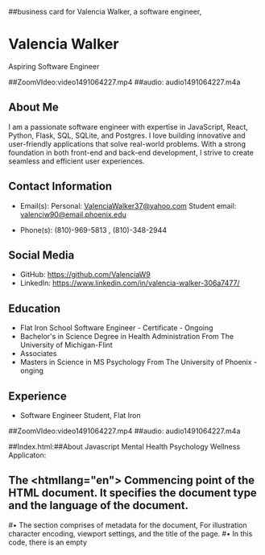 ##business card for Valencia Walker, a software engineer,

# Valencia Walker
Aspiring Software Engineer

##ZoomVIdeo:video1491064227.mp4
##audio: audio1491064227.m4a

## About Me
I am a passionate software engineer with expertise in JavaScript, React, Python, Flask, SQL, SQLite, and Postgres. I love building innovative and user-friendly applications that solve real-world problems. With a strong foundation in both front-end and back-end development, I strive to create seamless and efficient user experiences.

## Contact Information
- Email(s): Personal: ValenciaWalker37@yahoo.com  Student email: 
valenciw90@email.phoenix.edu

- Phone(s): (810)-969-5813 , (810)-348-2944

## Social Media
- GitHub: https://github.com/ValenciaW9
- LinkedIn: https://www.linkedin.com/in/valencia-walker-306a7477/ 

## Education
- Flat Iron School Software Engineer - Certificate - Ongoing 
- Bachelor's in Science Degree in Health Administration From The University of Michigan-Flint
- Associates 
- Masters in Science in MS Psychology From The University of Phoenix - onging 

## Experience
- Software Engineer Student, Flat Iron

##ZoomVIdeo:video1491064227.mp4
##audio: audio1491064227.m4a


##Index.html:##About Javascript Mental Health Psychology Wellness Applicaton:
## The    <!DOCTYPE html><htmllang="en"> Commencing  point of the HTML document. It specifies the document type and the language of the document.
<head><metacharset="UTF-8"><metaname="viewport"content="width=device-width, initial-scale=1.0"><style>
        /* CSS styles here */</style><title>Mental Health Care App</title><scriptsrc="https://cdn.jsdelivr.net/npm/axios/dist/axios.min.js"></script></head>
#• The <head> section comprises of metadata for the document, For illustration character encoding, viewport settings, and the title of the page.
#• In this code, there is an empty <style> block where you can add your CSS styles.
#• The <title> element sets the title of the web page, which will be displayed in the browser's title bar or tab.
#• The <script> tag is utilized to encompasses external JavaScript code. In this case, it includes the Axios library from a content delivery network (CDN-Content-Delivery-Network). Axios is utilized for making HTTP requests.
<body><header><h1>Mental Health Care App</h1><buttonid="refreshBtn">Refresh Data</button><inputtype="text"id="searchInput"placeholder="Search..."></header><main><divid="dataContainer"></div></main>
#• Inside the <header> element, there is an <h1> heading displaying the title of the app, followed by a <button> element with the id refreshBtn, and an <input> element with the id searchInput.
#• The <main> section represents the main content of the web page.
#• Inside the <main> element, there is a <div> element with the id dataContainer. This is where the fetched data will be rendered.
    #<script>
        constrefreshBtn = document.getElementById('refreshBtn');
        constsearchInput = document.getElementById('searchInput');
        constdataContainer = document.getElementById('dataContainer');
#letallData = [];
#constfetchData= async() => {
            try{
                constresponse = awaitaxios.get('https://api.example.com/data');
                allData = response.data;
                renderData(allData);
            } catch(error) {
                console.error(error);
            }
        };
#• This script section contains JavaScript code.
#• The const keyword is used to declare three variables: refreshBtn, searchInput, and dataContainer. They are assigned values based on the elements with corresponding IDs in the HTML.
#• The let keyword is used to declare the allData variable, which will store the fetched data.
#• The fetchData function is an asynchronous function that uses await to make an HTTP GET request to 'https://api.example.com/data' using the Axios library.
#• If the request is successful, the response data is stored in the allData variable and passed to the renderData function.
#• If there is an error, it is logged to the console.
        const renderData = (data) => {
           # dataContainer.innerHTML = '';
#data.forEach((item) => {
                #const card = document.createElement('div');
                #card.classList.add('card');
                #card.innerHTML = `
                    #<h2>${item.name}</h2><p>${item.description}</p>`;
                #dataContainer.appendChild(card);
            #});
        #};
#• The renderData function takes the data parameter and is responsible for rendering the #data in the DOM. Begins deom clearing the content of the dataContainer element by setting #its innerHTML to an empty string.
#• It then iterates over each item in the data array and creates a new <div> element with the CSS class 'card'.
#• Finally, it appends the newly created <div> to the dataContainer element.
        const searchFilter = (event) => {
           #const searchTerm = event.target.value.toLowerCase();
            #const filteredData = allData.filter((item) => {
                #return item.name.toLowerCase().includes(searchTerm);
            #});
           # renderData(filteredData);
        #};
#• The searchFilter function is called when the input event is triggered on the searchInput #element.
##• It retrieves the value of the input field and converts it to lowercase to perform a case-insensitive search.
#• It uses the filter method on the allData array to create a new array filteredData that only contains items whose names include the search term.
#• It then calls the renderData function to display the filtered data.
        refreshBtn.addEventListener('click', fetchData);
        searchInput.addEventListener('input', searchFilter);
#document.addEventListener('DOMContentLoaded', fetchData);
    </script>
#• These lines add event listeners to the refreshBtn button and searchInput input field.
#• When the click event is triggered on the refreshBtn, it calls the fetchData function to fetch data from the API.
#• When the input event is triggered on the searchInput, it calls the searchFilter function to filter the data based on the input value.
##The DOMContentLoaded event listener is added to the document object and calls the fetchData function when the DOM content is fully loaded.


##Pseudocode: for index.html: The fetchData function is an asynchronous function that uses the Axios library to make a GET request to the specified API endpoint (https://api.illustration.com/data). It captures the response and assigns it to the allData variable. Then, it calls the renderData function to display the data in the data container.

##The renderData function takes an array of data as a parameter and clears the content of the data container. It iterates over each item in the array and creates a card element for each item, displaying its name and description. The card element is then appended to the data container.

#The searchFilter function is triggered when there is an input event on the search input field. It retrieves the value of the search input, converts it to lowercase, and filters the allData array based on whether the item's name includes the search term. The filtered data is then passed to the renderData function to display the filtered results in the data container.

#Event listeners are added to the refresh button and search input field. When the refresh button is clicked, the fetchData function is called to fetch the data again and update the display. When there is an input event on the search input field, the searchFilter function is called to filter the data based on the search term.

##In conclusion, the DOMContentLoaded event listener is added to call the fetchData function when the HTML document has finished loading. This ensures that the data is fetched and displayed when the page is first loaded.
##Asynchronous JS is a programming methodology which permits your program to begin possibly extended running task at the same time being responsive to other events whereas the task then runs instead of having to wait until that specified task has been concluded.. Once the program has been concluded the program has been presented with the expected occurence.

##index.js:const express = require('express');
const app = express();
const path = require('path');

const port = 3000;

// Serve static files from the public folder
app.use(express.static('public'));

// Define route for the root URL
app.get('/', (req, res) => {
  res.sendFile(path.join(__dirname, 'index.html'));
});

// Start the server
app.listen(port, () => {
  console.log(`Server is running on port ${port}`);
});
##Pseudocode:index.js:index.js file: Express server that serves static files and has a route for the root URL. It listens on port 3000.

Importing Dependencies:

The express module is imported to create an Express.js server.
The path module is imported to handle file paths.
Creating an Express App and Setting the Port:

##An instance of the Express application is created using express().
#The port variable is set to the desired port number (in this instance, 3000).
#Serving Static Files:##The express.static() middleware is used to serve static



##pakcage.json: {
  #"name": "Mental-Wellness-Psychology-App",
  #"version": "1.0.0",
  #"scripts": {
    "test": "jest"
  #},
  #"dependencies": {
    "axios": "^0.21.4"
  #}


##pseudocode package.json: The name field specifies the name of your project as "Mental-Wellness-Psychology-App".

##The version field specifies the version number of your project as "1.0.0".

##The scripts field defines scripts that can be executed using the npm run command. In this case, there is a single script called test that runs the jest command. You can add more scripts as needed.

##The dependencies field lists the dependencies required by your project. In this case, there is a single dependency called axios with a version requirement of ^0.21.4, which means version 0.21.4 or any later compatible version will be installed.



### Blog Post's :
Blog (1) : Comparative Exploration of JavaScript and Python Programming
Introduction: In the coding universe, JavaScript and Python emerged as prominent and versatile languages. Each possesses distinct strengths and specialized application domains, rendering them invaluable tools for web development, automation, scripting, and beyond. This blog post aims to dissect the core attributes of both JavaScript and Python, spotlighting their resemblances, disparities, and use cases.
JavaScript:
Overview:
JavaScript, renowned for its role in web development, is a prevalent scripting language. It empowers dynamic and interactive user interfaces on websites and enjoys compatibility across major web browsers.


Blog Post (2):  
# Getting Started with Docker and Containerization: A Step-by-Step Guide
Efficiency, portability, and scalability have become paramount in the rapidly evolving software development landscape. Enter containerization, a revolutionary technology that’s reshaping how applications are deployed, managed, and scaled. In this blog post, we’ll take you through the basics of containerization, introduce you to Docker, and guide you through harnessing its power for your projects.
## Understanding Containerization and Docker
### **Containerization Unveiled:**
Containerization is a technique that allows applications and their dependencies to be packaged together in a consistent, isolated environment known as a container. Containers are lightweight, portable, and offer a consistent runtime environment regardless of the underlying infrastructure.
### **Benefits of Using Containers:**
- **Isolation:** Containers encapsulate applications, preventing conflicts between software components.
- **Portability:** Containers can run consistently across different environments, from development to production.
- **Efficiency:** Containers share the host operating system’s kernel, conserving resources compared to traditional virtual machines.
- **Scalability:** Containers can be easily replicated to scale applications up or down as needed.
## Step-by-Step Guide to Docker
### **1. Installing Docker:**
Before you dive in, you’ll need to install Docker on your system. Follow these steps based on your operating system:
- **Windows:** Download and install [Docker Desktop for Windows](https://www.docker.com/products/docker-desktop).
- **macOS:** Download and install [Docker Desktop for Mac](https://www.docker.com/products/docker-desktop).
- **Linux:** Follow the installation instructions for [Docker Engine](https://docs.docker.com/engine/install/).
### **2. Creating Your First Container:**
Let’s start by creating a simple containerized application using Docker:
1. **Pull an Image:** Open your terminal and pull a pre-built image from Docker Hub using the command: `docker pull hello-world`.
2. **Run a Container:** Run the container using: `docker run hello-world`.
3. **Inspect the Output:** The container will display a welcome message. You’ve just run your first Docker container!
### **3. Building Custom Docker Images:**
Creating custom Docker images allows you to package your own applications along with their dependencies:
1. **Write a Dockerfile:** Create a text file named `Dockerfile` in your application directory.
2. **Define Instructions:** Inside the Dockerfile, define instructions to build your image, including base image, copying files, installing dependencies, etc.
3. **Build the Image:** Navigate to your application directory in the terminal and run: `docker build -t my-app .`.
### **4. Orchestrating with Docker Compose:**
Docker Compose simplifies the management of multi-container applications:
1. **Install Docker Compose:** If it still needs to be installed with Docker, follow the instructions in the [official documentation](https://docs.docker.com/compose/install/).
2. **Create a Compose File:** Create a file named `docker-compose.yml` in your application directory.
3. **Define Services:** In the Compose file, define the services your application needs (e.g., web server, database).
4. **Run Containers:** Run the application stack using: `docker-compose up`.
## Resources for Further Learning
- **Books:**
- “Docker Deep Dive” by Nigel Poulton
- “Docker in Action” by Jeff Nickoloff and Stephen Kuenzli
- **Online Courses:**
- Platforms like Udemy, Coursera, and LinkedIn Learning offer various Docker and containerization courses.
- **Websites:**
- [Docker Documentation](https://docs.docker.com/): Comprehensive documentation on Docker and its features.
- [Docker Hub](https://hub.docker.com/): A repository of pre-built Docker images.
By mastering Docker and containerization, you’re entering a realm of development that emphasizes efficiency, consistency, and scalability. Whether you’re a developer, sysadmin, or DevOps engineer, the world of containers awaits you. So, roll up your sleeves and embark on the containerization journey — your applications will never be the same again!
Link: https://medium.com/@valenciawalker_78908/getting-started-with-docker-and-containerization-a-step-by-step-guide-b26f4c3eba8

Blog (3):
Mastering the Tech Stack: A Comprehensive Guide to Learning Python, React, JavaScript, Ruby, Flask, SQLAlchemy, SQL, Databases, and Algorithms
In the dynamic realm of technology, acquiring a diverse skill set is key to becoming a proficient developer. From web development to database management and algorithm design, this comprehensive guide will navigate you through learning some of the most sought-after tools and technologies in the tech industry. Let’s dive into mastering Python, React, JavaScript, Ruby, Flask, SQLAlchemy, SQL, databases, and algorithms.
## **1. Python: Your Versatile Companion**
Python is an excellent starting point due to its readability and versatility. Python’s syntax simplicity makes it a must-learn language, from scripting to web development and data analysis.
## **2. React: Building Dynamic User Interfaces**
React, a JavaScript library empowers you to create interactive and dynamic user interfaces. React is at the forefront of modern web development with its component-based structure.
## **3. JavaScript: The Language of the Web**
JavaScript is the backbone of web interactivity. Asynchronous capabilities, DOM manipulation, and libraries like jQuery will make your web applications come alive.
## **4. Ruby: The Elegance of Simplicity**
Ruby’s elegant syntax and dynamic typing make it a favorite among developers. Known for its Rails framework, Ruby offers rapid web development capabilities.
## **5. Flask: Crafting Web Applications with Elegance**
Flask, a micro web framework for Python, provides the essentials to build web applications. Its simplicity and flexibility make it an ideal starting point for web development.
## **6. SQLAlchemy: Taming Databases with Python**
SQLAlchemy bridges the gap between Python and databases. It offers an Object Relational Mapping (ORM) solution for managing databases using Python classes.
## **7. SQL: Mastering the Language of Databases**
Structured Query Language (SQL) is the foundation of database management. Learning SQL allows you to manipulate, query, and manage data with efficiency.
## **8. Databases: Storing and Retrieving Data**
Understanding databases like MySQL, PostgreSQL, or MongoDB is vital. Learn how to design schemas, manage data, and optimize queries for performance.
## **9. Algorithms: Solving Complex Problems**
Algorithmic thinking is essential for efficient problem-solving. Dive into data structures, sorting algorithms, and graph traversal to enhance your coding skills.
## **Where to Start**
- **Online Courses:** Platforms like Coursera, Udemy, and edX offer courses for each technology, accommodating various skill levels.
- **Interactive Platforms:** Codecademy and freeCodeCamp provide interactive coding exercises and projects for hands-on learning.
- **Official Documentation: ** Explore official documentation for Python, React, JavaScript, Ruby, Flask, SQLAlchemy, and databases to gain in-depth knowledge.
- **GitHub Repositories: ** Numerous open-source projects and repositories on GitHub allow you to study real-world applications and collaborate with others.
## **Conclusion: Crafting a Well-Rounded Skill Set**
As you embark on this learning journey, remember that each technology contributes a unique dimension to your skill set. From web development and data manipulation to algorithmic problem-solving, mastering these tools empowers you to tackle diverse challenges in the tech industry. Approach learning with curiosity, practice regularly and apply your knowledge to real-world projects. With dedication and persistence, you’ll not only master these technologies but also unlock countless opportunities in the world of technology. Happy coding!
link: https://medium.com/@valenciawalker_78908/mastering-the-tech-stack-a-comprehensive-guide-to-learning-python-react-javascript-ruby-flask-b8bf1a60d22e

Blog (4):
Safeguarding the Internet of Things (IoT): Addressing Challenges and Implementing Effective Strategies

Safeguarding the Internet of Things (IoT): Addressing Challenges and Implementing Effective Strategies
In our interconnected world, the rapid growth of the Internet of Things (IoT) has ushered in unparalleled convenience and efficiency, transforming sectors ranging from smart homes to industrial automation. However, amid these benefits, a significant concern arises about security. As we enter the era of IoT devices, it is vital to understand the distinct security challenges they introduce and to establish robust security measures. This article delves into the unique obstacles of securing IoT devices and networks while presenting actionable strategies to fortify their defenses.
## Navigating the Complexities of IoT Security
### **1. Absence of Standardization:**
The diverse array of IoT devices poses a formidable challenge in setting comprehensive security standards. Unlike conventional computing environments, where standardized practices can be more readily enforced, the heterogeneous nature of IoT devices often leads to varying levels of security implementation.
### **2. Resource Limitations:**
Numerous IoT devices operate with constrained resources, including processing power, memory, and energy. This inherent limitation hampers the implementation of advanced security protocols, rendering devices vulnerable to breaches.
### **3. Proliferation of Attack Vectors:**
IoT devices introduce multiple entry points for potential attackers. Each IoT device can access more extensive networks, from insecure communication channels to weak authentication mechanisms.
## Effective Approaches for IoT Security
### **1. Enforcing Robust Authentication and Authorization:**
- Implement strong authentication methods by combining usernames, passwords, and additional factors.
- Employ secure authorization protocols to ensure only authorized entities can access and manage IoT devices.
### **2. Encryption for Enhanced Data Protection:**
- Deploy end-to-end encryption to safeguard data during transit and at rest.
- Choose encryption algorithms that align with the device’s computational capabilities without compromising security.
### **3. Regular Patching and Updates:**
- Ensure IoT devices remain up-to-date with security patches and firmware updates.
- Establish an automated update mechanism to address vulnerabilities swiftly.
### **4. Adoption of Secure Communication Protocols:**
- Opt for secure communication protocols like MQTT or HTTPS to prevent eavesdropping and data manipulation.
- Embed encryption and authentication mechanisms within communication channels.
### **5. Network Segmentation and Isolation:**
- Protect IoT devices by segregating them from critical systems through network segmentation.
- Restrict device communication solely to essential services and segments.
### **6. Ensuring Secure Boot and Hardware Security:**
- Activate secure boot mechanisms to preserve the integrity of device firmware during startup.
- Leverage hardware-based security features such as Trusted Platform Modules (TPMs) to enhance device security.
## Online Resources for Further Learning
For those seeking a deeper understanding of IoT security, valuable online resources include:
- **[IoT Security Foundation](https://www.iotsecurityfoundation.org/):** This organization offers resources, guidelines, and best practices for securing IoT devices and networks.
- **[CISA’s IoT Security](https://www.cisa.gov/iot):** The United States Cybersecurity and Infrastructure Security Agency provides insights into IoT security challenges and mitigation strategies.
- **[OWASP IoT Project](https://owasp.org/www-project-iot-top-ten/):** The Open Web Application Security Project focuses on identifying and addressing primary security concerns in IoT.
- **[IIC Security Maturity Model](https://www.iiconsortium.org/iot-security-maturity-model.htm):** The Industrial Internet Consortium presents a comprehensive framework for evaluating and enhancing the security of IoT systems.
## Conclusion: Forging a Secure IoT Future
As we embrace the vast potential of the Internet of Things, ensuring the security of interconnected devices becomes not just an option but a necessity. The journey toward securing IoT devices and networks demands a multifaceted approach that combines technical solutions, industry collaboration, and regulatory efforts.
By recognizing the unique security challenges posed by IoT, we can collectively work towards a more secure future. By implementing best practices, adherence to standards, and vigilance against evolving threats, we can harness the boundless potential of IoT without compromising its security.
The landscape of the IoT is marked by innovation, awaiting the strokes of secure and resilient solutions. Together, let us ensure that each connected device contributes to a world that is smarter and safer. Link: https://medium.com/@valenciawalker_78908/safeguarding-the-internet-of-things-iot-addressing-challenges-and-implementing-effective-f886caee460e

Blog (5):

Progressing Your SQL Proficiency: Navigating Complex Concepts
Once you’ve established a sturdy foundation in SQL fundamentals, it’s time to ascend to the next echelon by delving into advanced concepts that will amplify your adeptness in database management.
1. **Boosting Performance with Indexing:**
— Delve into the pivotal role of indexes in heightening query performance and refining the retrieval process of data.
2. **Utilizing Stored Procedures and Functions:**
— Acquaint yourself with stored procedures and functions, invaluable tools that encapsulate intricate logic within your database.
3. **Mastering Transactions and ACID Properties:**
— Deepen your comprehension of transactions and the ACID properties (Atomicity, Consistency, Isolation, Durability) to safeguard data integrity.
4. **Navigating Complex Analytical Queries with Window Functions:**
— Immerse yourself in the realm of window functions, encompassing RANK, ROW_NUMBER, and PARTITION BY, to simplify intricate analytical queries.
Elevating Your SQL Practices for Optimal Results
The road to mastery requires streamlined and meticulously structured code. Learn about best practices and optimization methodologies that set 1. **Normalization: Enhancing Data Integrity:**
— Plunge into the depths of normalization, a process that eradicates redundancy and nurtures precision and consistency in data.
2. **Strategic Index Implementation: Elevating Search Efficiency:**
— Immerse yourself in astutely selecting indexes, encompassing clustered and non-clustered options for swift data retrieval.
### 3. **Navigating Common Pitfalls: Overcoming Challenges:**
— Address common pitfalls head-on, including stumbling blocks like Cartesian products, inappropriate data typing, and inefficient query design.
## Your Path to SQL Mastery
To fortify your command over SQL, consider immersing yourself in these invaluable resources:
- **Books to Expand Your Horizon:**
— “SQL Performance Explained” by Markus Winand
— “SQL Cookbook” by Anthony Molinaro
- **Online Learning for Continuous Growth:**
— Reputable platforms such as Udemy, Coursera, and Khan Academy offer a diverse array of SQL courses catering to varying skill levels.
- **Interactive Learning Websites:**
— [SQLZoo](https://sqlzoo.net/): Engage in interactive SQL exercises and comprehensive tutorials.
— [W3Schools SQL Tutorial](https://www.w3schools.com/sql/): Access a wealth of practical SQL tutorials and exercises.
Mastering SQL is an indispensable asset for anyone working with data and databases. By mastering the foundational principles, honing your querying techniques, and embracing optimization strategies, you’ll emerge as a skilled SQL practitioner adept at efficiently managing and analyzing data within relational databases. Cultivate your curiosity and persist in experimentation to unleash SQL’s full potential in your data exploration journey. Link:https://medium.com/@valenciawalker_78908/progressing-your-sql-proficiency-navigating-complex-concepts-954464f0e3c8

Blog (6):

An In-Depth Manual on SQL: Mastering Essentials to Advanced Queries
Functioning as the foundational pillar of database management systems, Structured Query Language (SQL) enables efficient data handling, extraction, and control. In this informative blog article, we embark on a comprehensive voyage through the realm of SQL, delving into its core principles, intricate querying methods, optimization tactics, and more.
## Grasping the Rudiments of SQL
SQL stands as a specified language tailored for interaction with relational databases. Let us commence by comprehending some paramount building blocks:
### 1. **Fundamentals of Databases:**
- Provide an elucidation of what constitutes a database and how it structures data into tables.
### 2. **SQL Statements:**
- Initiate an introduction to pivotal SQL statements, including SELECT, INSERT, UPDATE, and DELETE, elucidating their pivotal roles in manipulating data.
### 3. **Data Varieties:**
- Engage in a discourse concerning prevalent data types (e.g., INTEGER, VARCHAR, DATE) and their pivotal role in shaping table configurations.
## Circumnavigating SQL Query Methods
SQL’s potency lies in its prowess to undertake sophisticated queries. Immerse yourself in crafting queries to extract targeted data:
### 1. **SELECT Statement:**
- Dissect the SELECT statement, thoroughly exploring its constituents: SELECT, FROM, WHERE, GROUP BY, HAVING, and ORDER BY.
### 2. **Filtering and Arranging:**
- Exemplify the process of data filtration via WHERE clauses and result arrangement using ORDER BY.
### 3. **Table Junctions:**
- Elaborate on the manifold types of JOIN operations (INNER, LEFT, RIGHT, FULL), offering instances of their appropriate utilization.
### 4. **Subqueries:**
- Embark on an exploration of subqueries within SELECT statements, unraveling their role in intricate data retrieval scenarios. Link:https://medium.com/@valenciawalker_78908/an-in-depth-manual-on-sql-mastering-essentials-to-advanced-queries-93ec7aa61cb7


Blog (7): 
# Introduction to Quantum Computing: Decoding Quantum Bits and Algorithms
Diving into the realm of quantum computing, a riveting and revolutionary domain stands poised to revolutionize our problem-solving approach beyond the confines of classical computers. Within this article, we will explore quantum bits, unraveling the mysteries of superposition, entanglement, and quantum algorithms. As you progress through this piece, you will better grasp the fundamental principles underpinning quantum computing and its boundless potential.
## Quantum Bits (Qubits) — Transcending 0s and 1s
At the core of quantum computing lies the quantum bit, or qubit. Unlike classical bits, which can only occupy states of 0 or 1, qubits can exist in multiple states concurrently, owing to the phenomenon known as **superposition**. Visualize a spinning coin, neither definitively heads nor tails, but suspended in an intermediary state — this encapsulates the essence of superposition within the quantum realm.
## Superposition — Blurring Frontiers
Superposition empowers qubits to embody a fusion of 0 and 1 simultaneously. This trait exponentially augments the potential computational capacity. Just as classical bits serve as the bedrock of classical computers, qubits function as the building blocks of quantum computers.
## Entanglement — Intriguing Nonlocality
Entanglement, another mind-bending phenomenon within quantum computing, unveils its allure. When qubits become entangled, the state of one qubit instantaneously influences the state of another, defying physical distance. This concept might invoke memories of Einstein’s famed “spooky action at a distance.” Entanglement stands as a pivotal attribute that quantum computers harness to execute intricate computations.
## Quantum Computing Applications
Quantum computing transcends mere abstraction, holding the potential to reshape multiple industries. Several conceivable applications encompass:
- **Cryptography:** Quantum computers could dismantle conventional encryption techniques, propelling the evolution of quantum-safe cryptographic methodologies.
- **Optimization:** Quantum computers can streamline optimization challenges more efficiently than classical counterparts, conferring benefits upon fields such as supply chain management and financial portfolio optimization.
- **Drug Discovery:** Quantum simulations might accelerate the identification of novel drugs and materials by meticulously simulating molecular interactions.
## Quantum Algorithms — Forging New Frontiers
Distinctive algorithms tailored for quantum computers harness their unique attributes. Two notable examples encompass Shor’s algorithm and Grover’s algorithm:
- **Shor’s Algorithm:** This algorithm boasts the potential to factor large numbers at an exponential pace compared to classical algorithms. Its profound impact on cryptography, notably RSA encryption, remains substantial.
- **Grover’s Algorithm:** Engineered for exploring unsorted databases, Grover’s algorithm presents a quadratic acceleration compared to classical search algorithms.
## Additional Resources
In your ongoing voyage through quantum computing, the following resources prove invaluable:
- **Literature:**
— “Quantum Computing for Computer Scientists” by Yanofsky and Mannucci
— “Programming Quantum Computers” by O’Reilly Media
- **Online Courses:**
— IBM Quantum Experience: Access IBM’s quantum computers and engage with their tutorials.
— Coursera: Seek out quantum computing courses offered by esteemed institutions like Stanford, Caltech, and more.
- **Websites:**
— [IBM Quantum](https://www.ibm.com/quantum-computing/): Offers tools, resources, and access to IBM’s quantum computers.
— [Quantum Computing Report](https://quantumcomputingreport.com/): Presents news, analysis, and insights into the quantum computing landscape.
In culmination, quantum computing emerges as a frontier that challenges established computation paradigms. Qubits, superposition, and entanglement are bedrock concepts distinguishing quantum from classical computing. As research advances, quantum computers promise to unravel seemingly insurmountable problems. While the full potential of quantum computing is yet to be fully realized, this journey guarantees to be transformative. Anticipate further immersive explorations into quantum computing and its ongoing strides!
Links: https://medium.com/@valenciawalker_78908/introduction-to-quantum-computing-decoding-quantum-bits-and-algorithms-a48834faf78d


/*All Blog Post links: https://medium.com/@valenciawalker_78908  /*
